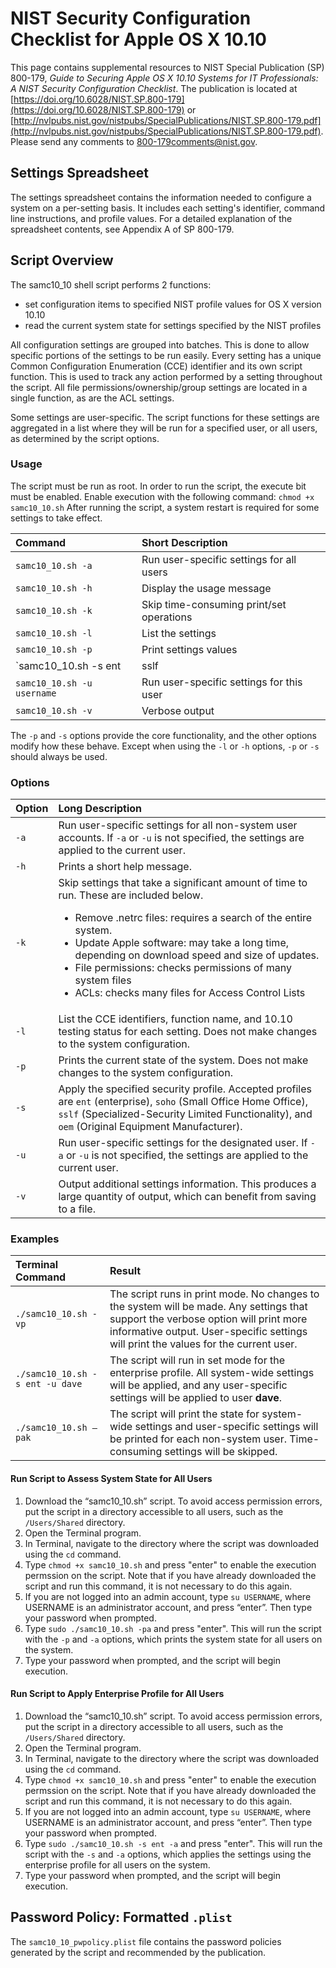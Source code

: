 # NIST Security Configuration Checklist for Apple OS X 10.10
This page contains supplemental resources to NIST Special Publication (SP) 800-179, _Guide to Securing Apple OS X 10.10 Systems for IT Professionals: A NIST Security Configuration Checklist_. The publication is located at [https://doi.org/10.6028/NIST.SP.800-179](https://doi.org/10.6028/NIST.SP.800-179) or [http://nvlpubs.nist.gov/nistpubs/SpecialPublications/NIST.SP.800-179.pdf](http://nvlpubs.nist.gov/nistpubs/SpecialPublications/NIST.SP.800-179.pdf).  
Please send any comments to 800-179comments@nist.gov.

## Settings Spreadsheet
The settings spreadsheet contains the information needed to configure a system on a per-setting basis. It includes each setting's identifier, command line instructions, and profile values. For a detailed explanation of the spreadsheet contents, see Appendix A of SP 800-179.

## Script Overview
The samc10_10 shell script performs 2 functions:

  * set configuration items to specified NIST profile values for OS X version 10.10  
  * read the current system state for settings specified by the NIST profiles

All configuration settings are grouped into batches. This is done to allow specific portions of the settings to be run easily. Every setting has a unique Common Configuration Enumeration (CCE) identifier and its own script function. This is used to track any action performed by a setting throughout the script. All file permissions/ownership/group settings are located in a single function, as are the ACL settings.

Some settings are user-specific. The script functions for these settings are aggregated in a list where they will be run for a specified user, or all users, as determined by the script options.


### Usage
The script must be run as root. In order to run the script, the execute bit must be enabled. Enable execution with the following command: `chmod +x samc10_10.sh` After running the script, a system restart is required for some settings to take effect. 

| Command                  | Short Description    |
|:-------------------------|:---------------------|
| `samc10_10.sh -a`          | Run user-specific settings for all users |
| `samc10_10.sh -h`          | Display the usage message            |
| `samc10_10.sh -k`          | Skip time-consuming print/set operations  |
| `samc10_10.sh -l`          | List the settings |
| `samc10_10.sh -p`          | Print settings values    |
| `samc10_10.sh -s ent | sslf | soho | oem` | Apply the chosen profile|
| `samc10_10.sh -u username` | Run user-specific settings for this user |
| `samc10_10.sh -v`          | Verbose output           |

The `-p` and `-s` options provide the core functionality, and the other options modify how these behave. Except when using the `-l` or `-h` options, `-p` or `-s` should always be used.

### Options

| Option | Long Description            |
|:-------|:----------------------------|
| `-a`     | Run user-specific settings for all non-system user accounts. If `-a` or `-u` is not specified, the settings are applied to the current user.                                                      |
| `-h`     | Prints a short help message.                            |
| `-k`     | Skip settings that take a significant amount of time to run. These are included below.<ul><li>Remove .netrc files: requires a search of the entire system.</li><li>Update Apple software: may take a long time, depending on download speed and size of updates.</li><li>File permissions: checks permissions of many system files</li><li>ACLs: checks many files for Access Control Lists</li></ul> |                     
| `-l`     | List the CCE identifiers, function name, and 10.10 testing status for each setting. Does not make changes to the system configuration.                                                     |
| `-p`     | Prints the current state of the system. Does not make changes to the system configuration.                |
| `-s`     | Apply the specified security profile. Accepted profiles are `ent` (enterprise), `soho` (Small Office Home Office), `sslf` (Specialized-Security Limited Functionality), and `oem` (Original Equipment Manufacturer).                                           | 
| `-u`     | Run user-specific settings for the designated user. If `-a` or `-u` is not specified, the settings are applied to the current user. |
| `-v`     | Output additional settings information. This produces a large quantity of output, which can benefit from saving to a file.                |



### Examples
| Terminal Command            | Result         |
|:--------------------------- |:-------------- |
| `./samc10_10.sh -vp`            | The script runs in print mode. No changes to the system will be made. Any settings that support the verbose option will print more informative output. User-specific settings will print the values for the current user.             |
| `./samc10_10.sh -s ent -u dave` | The script will run in set mode for the enterprise profile. All system-wide settings will be applied, and any user-specific settings will be applied to user __dave__.         |
| `./samc10_10.sh –pak`           | The script will print the state for system-wide settings and user-specific settings will be printed for each non-system user. Time-consuming settings will be skipped.        |


#### Run Script to Assess System State for All Users 

1.	Download the “samc10_10.sh” script. To avoid access permission errors, put the script in a directory accessible to all users, such as the `/Users/Shared` directory.
2.	Open the Terminal program.
3.	In Terminal, navigate to the directory where the script was downloaded using the `cd` command. 
4.	Type `chmod +x samc10_10.sh` and press "enter" to enable the execution permssion on the script. Note that if you have already downloaded the script and run this command, it is not necessary to do this again.
5.	If you are not logged into an admin account, type `su USERNAME`, where USERNAME is an administrator account, and press “enter”. Then type your password when prompted. 
6.	Type `sudo ./samc10_10.sh -pa` and press "enter". This will run the script with the `-p` and `-a` options, which prints the system state for all users on the system. 
7.	Type your password when prompted, and the script will begin execution.

#### Run Script to Apply Enterprise Profile for All Users

1.	Download the “samc10_10.sh” script. To avoid access permission errors, put the script in a directory accessible to all users, such as the `/Users/Shared` directory.
2.	Open the Terminal program.
3.	In Terminal, navigate to the directory where the script was downloaded using the `cd` command. 
4.	Type `chmod +x samc10_10.sh` and press "enter" to enable the execution permssion on the script. Note that if you have already downloaded the script and run this command, it is not necessary to do this again.
5.	If you are not logged into an admin account, type `su USERNAME`, where USERNAME is an administrator account, and press “enter”. Then type your password when prompted.
6.	Type `sudo ./samc10_10.sh -s ent -a` and press "enter". This will run the script with the `-s` and `-a` options, which applies the settings using the enterprise profile for all users on the system. 
7.	Type your password when prompted, and the script will begin execution.


## Password Policy: Formatted `.plist`
The `samc10_10_pwpolicy.plist` file contains the password policies generated by the script and recommended by the publication. 
